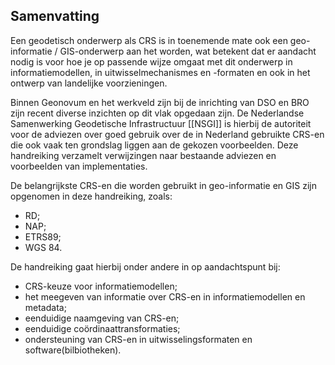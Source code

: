 ## Samenvatting

Een geodetisch onderwerp als CRS is in toenemende mate ook een geo-informatie / GIS-onderwerp aan het worden, wat betekent dat er aandacht nodig is voor hoe je op passende wijze omgaat met dit onderwerp in informatiemodellen, in uitwisselmechanismes en -formaten en ook in het ontwerp van landelijke voorzieningen.

Binnen Geonovum en het werkveld zijn bij de inrichting van DSO en BRO zijn recent diverse inzichten op dit vlak opgedaan zijn. De Nederlandse Samenwerking Geodetische Infrastructuur [[NSGI]] is hierbij de autoriteit voor de adviezen over goed gebruik over de in Nederland gebruikte CRS-en die ook vaak ten grondslag liggen aan de gekozen voorbeelden. Deze handreiking verzamelt verwijzingen naar bestaande adviezen en voorbeelden van implementaties. 

De belangrijkste CRS-en die worden gebruikt in geo-informatie en GIS zijn opgenomen in deze handreiking, zoals:

* RD;
* NAP;
* ETRS89;
* WGS 84.

De handreiking gaat hierbij onder andere in op aandachtspunt bij:

* CRS-keuze voor informatiemodellen;
* het meegeven van informatie over CRS-en in informatiemodellen en metadata;
* eenduidige naamgeving van CRS-en;
* eenduidige coördinaattransformaties;
* ondersteuning van CRS-en in uitwisselingsformaten en software(bilbiotheken).

